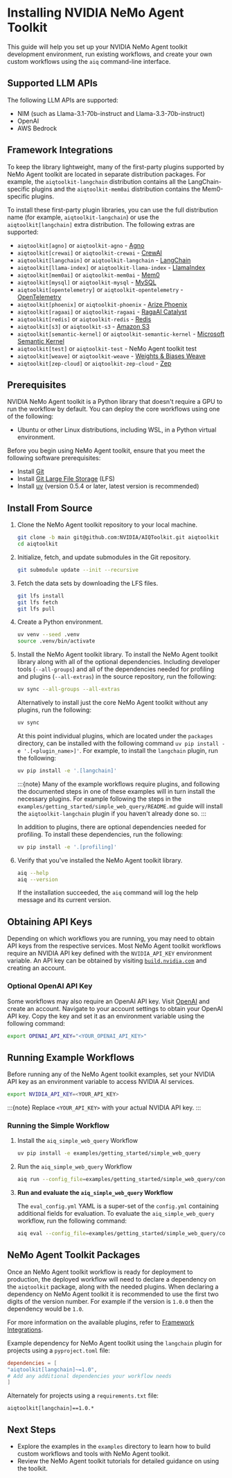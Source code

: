 <!--
SPDX-FileCopyrightText: Copyright (c) 2025, NVIDIA CORPORATION & AFFILIATES. All rights reserved.
SPDX-License-Identifier: Apache-2.0

Licensed under the Apache License, Version 2.0 (the "License");
you may not use this file except in compliance with the License.
You may obtain a copy of the License at

http://www.apache.org/licenses/LICENSE-2.0

Unless required by applicable law or agreed to in writing, software
distributed under the License is distributed on an "AS IS" BASIS,
WITHOUT WARRANTIES OR CONDITIONS OF ANY KIND, either express or implied.
See the License for the specific language governing permissions and
limitations under the License.
-->

# Installing NVIDIA NeMo Agent Toolkit

This guide will help you set up your NVIDIA NeMo Agent toolkit development environment, run existing workflows, and create your own custom workflows using the `aiq` command-line interface.

## Supported LLM APIs

The following LLM APIs are supported:

- NIM (such as Llama-3.1-70b-instruct and Llama-3.3-70b-instruct)
- OpenAI
- AWS Bedrock

## Framework Integrations

To keep the library lightweight, many of the first-party plugins supported by NeMo Agent toolkit are located in separate distribution packages. For example, the `aiqtoolkit-langchain` distribution contains all the LangChain-specific plugins and the `aiqtoolkit-mem0ai` distribution contains the Mem0-specific plugins.

To install these first-party plugin libraries, you can use the full distribution name (for example, `aiqtoolkit-langchain`) or use the `aiqtoolkit[langchain]` extra distribution. The following extras are supported:

- `aiqtoolkit[agno]` or `aiqtoolkit-agno` - [Agno](https://agno.com/)
- `aiqtoolkit[crewai]` or `aiqtoolkit-crewai` - [CrewAI](https://www.crewai.com/)
- `aiqtoolkit[langchain]` or `aiqtoolkit-langchain` - [LangChain](https://www.langchain.com/)
- `aiqtoolkit[llama-index]` or `aiqtoolkit-llama-index` - [LlamaIndex](https://www.llamaindex.ai/)
- `aiqtoolkit[mem0ai]` or `aiqtoolkit-mem0ai` - [Mem0](https://mem0.ai/)
- `aiqtoolkit[mysql]` or `aiqtoolkit-mysql` - [MySQL](https://www.mysql.com/)
- `aiqtoolkit[opentelemetry]` or `aiqtoolkit-opentelemetry` - [OpenTelemetry](https://opentelemetry.io/)
- `aiqtoolkit[phoenix]` or `aiqtoolkit-phoenix` - [Arize Phoenix](https://arize.com/docs/phoenix)
- `aiqtoolkit[ragaai]` or `aiqtoolkit-ragaai` - [RagaAI Catalyst](https://raga.ai/)
- `aiqtoolkit[redis]` or `aiqtoolkit-redis` - [Redis](https://redis.io/)
- `aiqtoolkit[s3]` or `aiqtoolkit-s3` - [Amazon S3](https://aws.amazon.com/s3/)
- `aiqtoolkit[semantic-kernel]` or `aiqtoolkit-semantic-kernel` - [Microsoft Semantic Kernel](https://learn.microsoft.com/en-us/semantic-kernel/)
- `aiqtoolkit[test]` or `aiqtoolkit-test` - NeMo Agent toolkit test
- `aiqtoolkit[weave]` or `aiqtoolkit-weave` - [Weights & Biases Weave](https://weave-docs.wandb.ai)
- `aiqtoolkit[zep-cloud]` or `aiqtoolkit-zep-cloud` - [Zep](https://www.getzep.com/)


## Prerequisites

NVIDIA NeMo Agent toolkit is a Python library that doesn't require a GPU to run the workflow by default. You can deploy the core workflows using one of the following:
- Ubuntu or other Linux distributions, including WSL, in a Python virtual environment.

Before you begin using NeMo Agent toolkit, ensure that you meet the following software prerequisites:

- Install [Git](https://git-scm.com/)
- Install [Git Large File Storage](https://git-lfs.github.com/) (LFS)
- Install [uv](https://docs.astral.sh/uv/getting-started/installation/) (version 0.5.4 or later, latest version is recommended)

## Install From Source

1. Clone the NeMo Agent toolkit repository to your local machine.
    ```bash
    git clone -b main git@github.com:NVIDIA/AIQToolkit.git aiqtoolkit
    cd aiqtoolkit
    ```

1. Initialize, fetch, and update submodules in the Git repository.
    ```bash
    git submodule update --init --recursive
    ```

1. Fetch the data sets by downloading the LFS files.
    ```bash
    git lfs install
    git lfs fetch
    git lfs pull
    ```

1. Create a Python environment.
    ```bash
    uv venv --seed .venv
    source .venv/bin/activate
    ```

1. Install the NeMo Agent toolkit library.
    To install the NeMo Agent toolkit library along with all of the optional dependencies. Including developer tools (`--all-groups`) and all of the dependencies needed for profiling and plugins (`--all-extras`) in the source repository, run the following:
    ```bash
    uv sync --all-groups --all-extras
    ```

    Alternatively to install just the core NeMo Agent toolkit without any plugins, run the following:
    ```bash
    uv sync
    ```

    At this point individual plugins, which are located under the `packages` directory, can be installed with the following command `uv pip install -e '.[<plugin_name>]'`.
    For example, to install the `langchain` plugin, run the following:
    ```bash
    uv pip install -e '.[langchain]'
    ```

    :::{note}
    Many of the example workflows require plugins, and following the documented steps in one of these examples will in turn install the necessary plugins. For example following the steps in the `examples/getting_started/simple_web_query/README.md` guide will install the `aiqtoolkit-langchain` plugin if you haven't already done so.
    :::

    In addition to plugins, there are optional dependencies needed for profiling. To install these dependencies, run the following:
    ```bash
    uv pip install -e '.[profiling]'
    ```
1. Verify that you've installed the NeMo Agent toolkit library.

     ```bash
     aiq --help
     aiq --version
     ```

     If the installation succeeded, the `aiq` command will log the help message and its current version.


## Obtaining API Keys
Depending on which workflows you are running, you may need to obtain API keys from the respective services. Most NeMo Agent toolkit workflows require an NVIDIA API key defined with the `NVIDIA_API_KEY` environment variable. An API key can be obtained by visiting [`build.nvidia.com`](https://build.nvidia.com/) and creating an account.

### Optional OpenAI API Key
Some workflows may also require an OpenAI API key. Visit [OpenAI](https://openai.com/) and create an account. Navigate to your account settings to obtain your OpenAI API key. Copy the key and set it as an environment variable using the following command:

```bash
export OPENAI_API_KEY="<YOUR_OPENAI_API_KEY>"
```

## Running Example Workflows

Before running any of the NeMo Agent toolkit examples, set your NVIDIA API key as an
environment variable to access NVIDIA AI services.

```bash
export NVIDIA_API_KEY=<YOUR_API_KEY>
```

:::{note}
Replace `<YOUR_API_KEY>` with your actual NVIDIA API key.
:::

### Running the Simple Workflow

1. Install the `aiq_simple_web_query` Workflow

    ```bash
    uv pip install -e examples/getting_started/simple_web_query
    ```

2. Run the `aiq_simple_web_query` Workflow

    ```bash
    aiq run --config_file=examples/getting_started/simple_web_query/configs/config.yml --input "What is LangSmith"
    ```

3. **Run and evaluate the `aiq_simple_web_query` Workflow**

    The `eval_config.yml` YAML is a super-set of the `config.yml` containing additional fields for evaluation. To evaluate the `aiq_simple_web_query` workflow, run the following command:
    ```bash
    aiq eval --config_file=examples/getting_started/simple_web_query/configs/eval_config.yml
    ```


## NeMo Agent Toolkit Packages
Once an NeMo Agent toolkit workflow is ready for deployment to production, the deployed workflow will need to declare a dependency on the `aiqtoolkit` package, along with the needed plugins. When declaring a dependency on NeMo Agent toolkit it is recommended to use the first two digits of the version number. For example if the version is `1.0.0` then the dependency would be `1.0`.

For more information on the available plugins, refer to [Framework Integrations](#framework-integrations).

Example dependency for NeMo Agent toolkit using the `langchain` plugin for projects using a `pyproject.toml` file:
```toml
dependencies = [
"aiqtoolkit[langchain]~=1.0",
# Add any additional dependencies your workflow needs
]
```

Alternately for projects using a `requirements.txt` file:
```
aiqtoolkit[langchain]==1.0.*
```

## Next Steps

* Explore the examples in the `examples` directory to learn how to build custom workflows and tools with NeMo Agent toolkit.
* Review the NeMo Agent toolkit tutorials for detailed guidance on using the toolkit.

